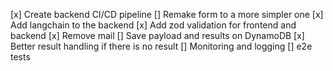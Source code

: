[x] Create backend CI/CD pipeline
[] Remake form to a more simpler one
[x] Add langchain to the backend
[x] Add zod validation for frontend and backend
[x] Remove mail
[] Save payload and results on DynamoDB
[x] Better result handling if there is no result
[] Monitoring and logging
[] e2e tests
